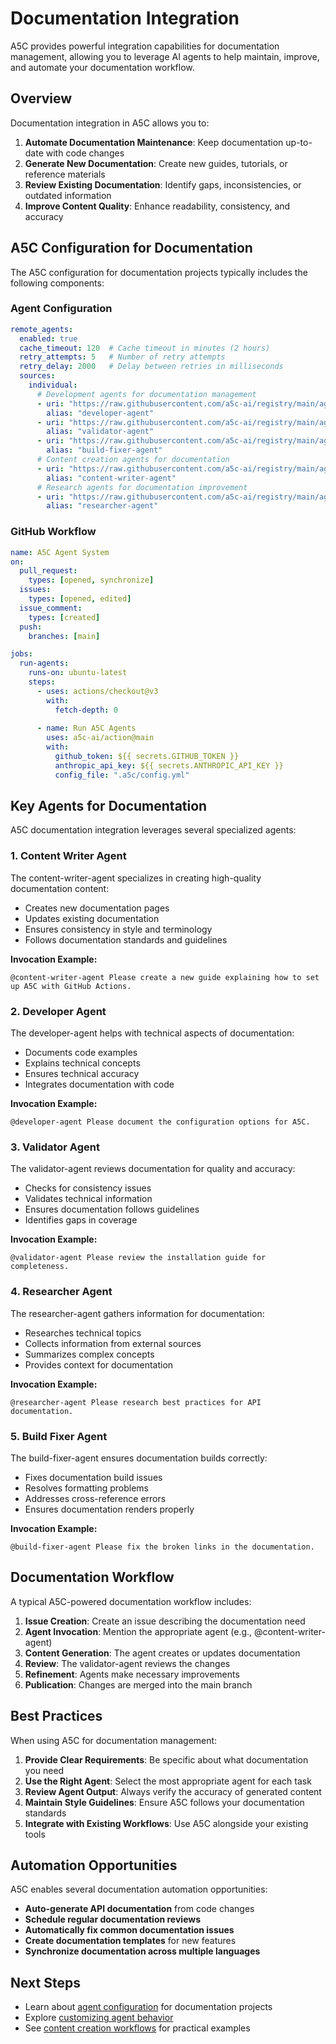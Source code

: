 # Documentation Integration

A5C provides powerful integration capabilities for documentation management, allowing you to leverage AI agents to help maintain, improve, and automate your documentation workflow.

## Overview

Documentation integration in A5C allows you to:

1. **Automate Documentation Maintenance**: Keep documentation up-to-date with code changes
2. **Generate New Documentation**: Create new guides, tutorials, or reference materials
3. **Review Existing Documentation**: Identify gaps, inconsistencies, or outdated information
4. **Improve Content Quality**: Enhance readability, consistency, and accuracy

## A5C Configuration for Documentation

The A5C configuration for documentation projects typically includes the following components:

### Agent Configuration

```yaml
remote_agents:
  enabled: true
  cache_timeout: 120  # Cache timeout in minutes (2 hours)
  retry_attempts: 5   # Number of retry attempts
  retry_delay: 2000   # Delay between retries in milliseconds
  sources:
    individual:
      # Development agents for documentation management
      - uri: "https://raw.githubusercontent.com/a5c-ai/registry/main/agents/development/developer-agent.agent.md"
        alias: "developer-agent"
      - uri: "https://raw.githubusercontent.com/a5c-ai/registry/main/agents/development/validator-agent.agent.md"
        alias: "validator-agent"
      - uri: "https://raw.githubusercontent.com/a5c-ai/registry/main/agents/development/build-fixer-agent.agent.md"
        alias: "build-fixer-agent"
      # Content creation agents for documentation
      - uri: "https://raw.githubusercontent.com/a5c-ai/registry/main/agents/communication/content-writer-agent.agent.md"
        alias: "content-writer-agent"
      # Research agents for documentation improvement
      - uri: "https://raw.githubusercontent.com/a5c-ai/registry/main/agents/research/researcher-base-agent.agent.md"
        alias: "researcher-agent"
```

### GitHub Workflow

```yaml
name: A5C Agent System
on:
  pull_request:
    types: [opened, synchronize]
  issues:
    types: [opened, edited]
  issue_comment:
    types: [created]
  push:
    branches: [main]

jobs:
  run-agents:
    runs-on: ubuntu-latest
    steps:
      - uses: actions/checkout@v3
        with:
          fetch-depth: 0
      
      - name: Run A5C Agents
        uses: a5c-ai/action@main
        with:
          github_token: ${{ secrets.GITHUB_TOKEN }}
          anthropic_api_key: ${{ secrets.ANTHROPIC_API_KEY }}
          config_file: ".a5c/config.yml"
```

## Key Agents for Documentation

A5C documentation integration leverages several specialized agents:

### 1. Content Writer Agent

The content-writer-agent specializes in creating high-quality documentation content:

- Creates new documentation pages
- Updates existing documentation
- Ensures consistency in style and terminology
- Follows documentation standards and guidelines

**Invocation Example:**
```
@content-writer-agent Please create a new guide explaining how to set up A5C with GitHub Actions.
```

### 2. Developer Agent

The developer-agent helps with technical aspects of documentation:

- Documents code examples
- Explains technical concepts
- Ensures technical accuracy
- Integrates documentation with code

**Invocation Example:**
```
@developer-agent Please document the configuration options for A5C.
```

### 3. Validator Agent

The validator-agent reviews documentation for quality and accuracy:

- Checks for consistency issues
- Validates technical information
- Ensures documentation follows guidelines
- Identifies gaps in coverage

**Invocation Example:**
```
@validator-agent Please review the installation guide for completeness.
```

### 4. Researcher Agent

The researcher-agent gathers information for documentation:

- Researches technical topics
- Collects information from external sources
- Summarizes complex concepts
- Provides context for documentation

**Invocation Example:**
```
@researcher-agent Please research best practices for API documentation.
```

### 5. Build Fixer Agent

The build-fixer-agent ensures documentation builds correctly:

- Fixes documentation build issues
- Resolves formatting problems
- Addresses cross-reference errors
- Ensures documentation renders properly

**Invocation Example:**
```
@build-fixer-agent Please fix the broken links in the documentation.
```

## Documentation Workflow

A typical A5C-powered documentation workflow includes:

1. **Issue Creation**: Create an issue describing the documentation need
2. **Agent Invocation**: Mention the appropriate agent (e.g., @content-writer-agent)
3. **Content Generation**: The agent creates or updates documentation
4. **Review**: The validator-agent reviews the changes
5. **Refinement**: Agents make necessary improvements
6. **Publication**: Changes are merged into the main branch

## Best Practices

When using A5C for documentation management:

1. **Provide Clear Requirements**: Be specific about what documentation you need
2. **Use the Right Agent**: Select the most appropriate agent for each task
3. **Review Agent Output**: Always verify the accuracy of generated content
4. **Maintain Style Guidelines**: Ensure A5C follows your documentation standards
5. **Integrate with Existing Workflows**: Use A5C alongside your existing tools

## Automation Opportunities

A5C enables several documentation automation opportunities:

- **Auto-generate API documentation** from code changes
- **Schedule regular documentation reviews**
- **Automatically fix common documentation issues**
- **Create documentation templates** for new features
- **Synchronize documentation across multiple languages**

## Next Steps

- Learn about [agent configuration](configuration.md) for documentation projects
- Explore [customizing agent behavior](../guides/customizing-agent-behavior.md)
- See [content creation workflows](../guides/content-creation-workflows.md) for practical examples